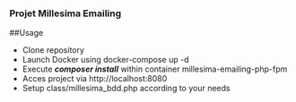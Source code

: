 ###  Projet Millesima Emailing
##Usage
- Clone repository
- Launch Docker using docker-compose up -d
- Execute _**composer install**_ within container millesima-emailing-php-fpm
- Acces project via http://localhost:8080
- Setup class/millesima_bdd.php according to your needs